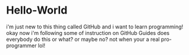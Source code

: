 # Hello-World
i'm just new to this thing called GitHub and i want to learn programming!
okay now i'm following some of instruction on GitHub Guides does everybody do this or what?
or maybe no? not when your a real pro-programmer lol!
